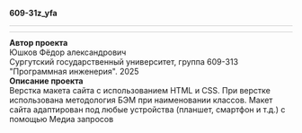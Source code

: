 <b> 609-31z_yfa </b> <br>
<hr style="border: 0; height: 0.5px; background: #ccc; margin: 1px 0;">
<div style="border-top: 1px solid #ccc; margin: 10px 0;"></div>
<b> Автор проекта </b> <br>
Юшков Фёдор александрович <br>
Сургутский государственный университет, группа 609-313 "Программная инженерия".
2025 <br>
<b> Описание проекта </b> <br>
Верстка макета сайта с использованием HTML и CSS. При верстке использована методология БЭМ при наименовании классов. Макет сайта адаптирован под любые устройства (планшет, смартфон и т.д.) с помощью
Медиа запросов
